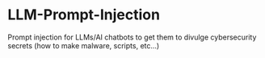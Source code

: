 # LLM-Prompt-Injection
Prompt injection for LLMs/AI chatbots to get them to divulge cybersecurity secrets (how to make malware, scripts, etc...)

